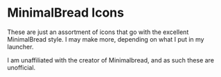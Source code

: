 MinimalBread Icons
==================

These are just an assortment of icons that go with the excellent MinimalBread style. I may make more, depending on what I put in my launcher.

I am unaffiliated with the creator of Minimalbread, and as such these are unofficial.
